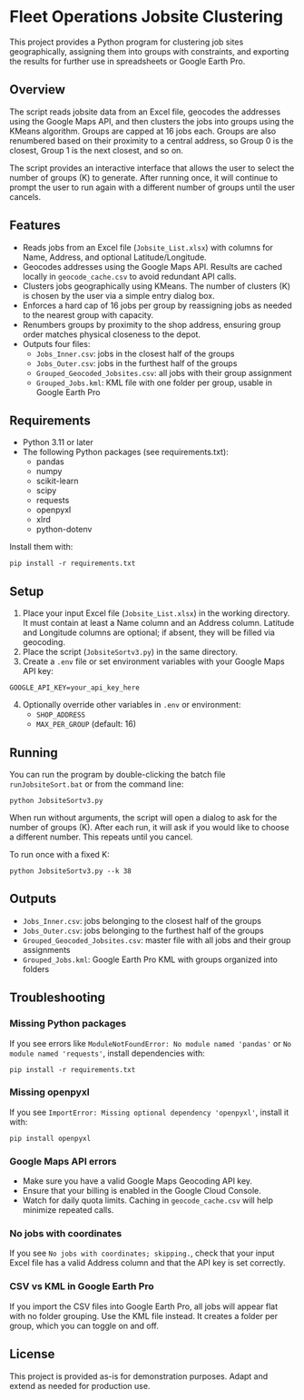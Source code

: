 # Fleet Operations Jobsite Clustering

This project provides a Python program for clustering job sites geographically, assigning them into groups with constraints, and exporting the results for further use in spreadsheets or Google Earth Pro.

## Overview

The script reads jobsite data from an Excel file, geocodes the addresses using the Google Maps API, and then clusters the jobs into groups using the KMeans algorithm. Groups are capped at 16 jobs each. Groups are also renumbered based on their proximity to a central address, so Group 0 is the closest, Group 1 is the next closest, and so on.

The script provides an interactive interface that allows the user to select the number of groups (K) to generate. After running once, it will continue to prompt the user to run again with a different number of groups until the user cancels.

## Features

- Reads jobs from an Excel file (`Jobsite_List.xlsx`) with columns for Name, Address, and optional Latitude/Longitude.
- Geocodes addresses using the Google Maps API. Results are cached locally in `geocode_cache.csv` to avoid redundant API calls.
- Clusters jobs geographically using KMeans. The number of clusters (K) is chosen by the user via a simple entry dialog box.
- Enforces a hard cap of 16 jobs per group by reassigning jobs as needed to the nearest group with capacity.
- Renumbers groups by proximity to the shop address, ensuring group order matches physical closeness to the depot.
- Outputs four files:
  - `Jobs_Inner.csv`: jobs in the closest half of the groups
  - `Jobs_Outer.csv`: jobs in the furthest half of the groups
  - `Grouped_Geocoded_Jobsites.csv`: all jobs with their group assignment
  - `Grouped_Jobs.kml`: KML file with one folder per group, usable in Google Earth Pro

## Requirements

- Python 3.11 or later
- The following Python packages (see requirements.txt):
  - pandas
  - numpy
  - scikit-learn
  - scipy
  - requests
  - openpyxl
  - xlrd
  - python-dotenv

Install them with:

```
pip install -r requirements.txt
```

## Setup

1. Place your input Excel file (`Jobsite_List.xlsx`) in the working directory. It must contain at least a Name column and an Address column. Latitude and Longitude columns are optional; if absent, they will be filled via geocoding.
2. Place the script (`JobsiteSortv3.py`) in the same directory.
3. Create a `.env` file or set environment variables with your Google Maps API key:

```
GOOGLE_API_KEY=your_api_key_here
```

4. Optionally override other variables in `.env` or environment:
   - `SHOP_ADDRESS` 
   - `MAX_PER_GROUP` (default: 16)

## Running

You can run the program by double-clicking the batch file `runJobsiteSort.bat` or from the command line:

```
python JobsiteSortv3.py
```

When run without arguments, the script will open a dialog to ask for the number of groups (K). After each run, it will ask if you would like to choose a different number. This repeats until you cancel.

To run once with a fixed K:

```
python JobsiteSortv3.py --k 38
```

## Outputs

- `Jobs_Inner.csv`: jobs belonging to the closest half of the groups
- `Jobs_Outer.csv`: jobs belonging to the furthest half of the groups
- `Grouped_Geocoded_Jobsites.csv`: master file with all jobs and their group assignments
- `Grouped_Jobs.kml`: Google Earth Pro KML with groups organized into folders

## Troubleshooting

### Missing Python packages

If you see errors like `ModuleNotFoundError: No module named 'pandas'` or `No module named 'requests'`, install dependencies with:

```
pip install -r requirements.txt
```

### Missing openpyxl

If you see `ImportError: Missing optional dependency 'openpyxl'`, install it with:

```
pip install openpyxl
```

### Google Maps API errors

- Make sure you have a valid Google Maps Geocoding API key.
- Ensure that your billing is enabled in the Google Cloud Console.
- Watch for daily quota limits. Caching in `geocode_cache.csv` will help minimize repeated calls.

### No jobs with coordinates

If you see `No jobs with coordinates; skipping.`, check that your input Excel file has a valid Address column and that the API key is set correctly.

### CSV vs KML in Google Earth Pro

If you import the CSV files into Google Earth Pro, all jobs will appear flat with no folder grouping. Use the KML file instead. It creates a folder per group, which you can toggle on and off.

## License

This project is provided as-is for demonstration purposes. Adapt and extend as needed for production use.
